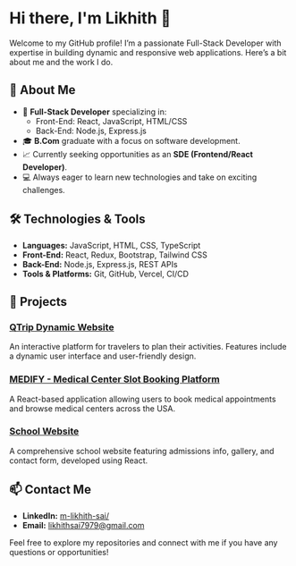 # Hi there, I'm **Likhith** 👋

Welcome to my GitHub profile! I’m a passionate Full-Stack Developer with expertise in building dynamic and responsive web applications. Here’s a bit about me and the work I do.

## 🚀 About Me

- 🌟 **Full-Stack Developer** specializing in:
  - Front-End: React, JavaScript, HTML/CSS
  - Back-End: Node.js, Express.js
- 🎓 **B.Com** graduate with a focus on software development.
- 📈 Currently seeking opportunities as an **SDE (Frontend/React Developer)**.
- 💻 Always eager to learn new technologies and take on exciting challenges.

## 🛠️ Technologies & Tools

- **Languages:** JavaScript, HTML, CSS, TypeScript
- **Front-End:** React, Redux, Bootstrap, Tailwind CSS
- **Back-End:** Node.js, Express.js, REST APIs
- **Tools & Platforms:** Git, GitHub, Vercel, CI/CD

## 🌟 Projects

### [QTrip Dynamic Website](https://github.com/Likhith007-ai/QTripDynamic-Project)
An interactive platform for travelers to plan their activities. Features include a dynamic user interface and user-friendly design.

### [MEDIFY - Medical Center Slot Booking Platform](https://github.com/Likhith007-ai/Medify)
A React-based application allowing users to book medical appointments and browse medical centers across the USA.

### [School Website](https://github.com/Likhith007-ai/School-Website)
A comprehensive school website featuring admissions info, gallery, and contact form, developed using React.

## 📫 Contact Me

- **LinkedIn:** [m-likhith-sai/](https://www.linkedin.com/in/m-likhith-sai/)
- **Email:** [likhithsai7979@gmail.com](mailto:likhithsai7979@gmail.com)

Feel free to explore my repositories and connect with me if you have any questions or opportunities!



